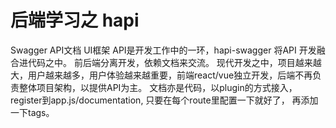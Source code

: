 # 后端学习之 hapi

Swagger API文档 UI框架
API是开发工作中的一环，hapi-swagger 将API 开发融合进代码之中。
前后端分离开发，依赖文档来交流。
现代开发之中，项目越来越大，用户越来越多，用户体验越来越重要，前端react/vue独立开发，后端不再负责整体项目架构，以提供API为主。
文档亦是代码，以plugin的方式接入，register到app.js/documentation,
只要在每个route里配置一下就好了， 再添加一下tags。